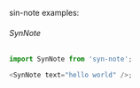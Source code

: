 sin-note examples:

###### SynNote

```js
import SynNote from 'syn-note';

<SynNote text="hello world" />;
```
